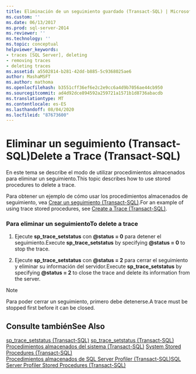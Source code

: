 ```yaml
---
title: Eliminación de un seguimiento guardado (Transact-SQL) | Microsoft Docs
ms.custom: ''
ms.date: 06/13/2017
ms.prod: sql-server-2014
ms.reviewer: ''
ms.technology: ''
ms.topic: conceptual
helpviewer_keywords:
- traces [SQL Server], deleting
- removing traces
- deleting traces
ms.assetid: a5502814-b281-42dd-b885-5c9368025ae6
author: MashaMSFT
ms.author: mathoma
ms.openlocfilehash: b3551cff36ef6e2c2e9cc6a4d9b7056ae44cb950
ms.sourcegitcommit: ad4d92dce894592a259721a1571b1d8736abacdb
ms.translationtype: MT
ms.contentlocale: es-ES
ms.lasthandoff: 08/04/2020
ms.locfileid: "87673600"
---
```

# <a name="delete-a-trace-transact-sql"></a><span data-ttu-id="7db6b-102">Eliminar un seguimiento (Transact-SQL)</span><span class="sxs-lookup"><span data-stu-id="7db6b-102">Delete a Trace (Transact-SQL)</span></span>
  <span data-ttu-id="7db6b-103">En este tema se describe el modo de utilizar procedimientos almacenados para eliminar un seguimiento.</span><span class="sxs-lookup"><span data-stu-id="7db6b-103">This topic describes how to use stored procedures to delete a trace.</span></span>  
  
 <span data-ttu-id="7db6b-104">Para obtener un ejemplo de cómo usar los procedimientos almacenados de seguimiento, vea [Crear un seguimiento &#40;Transact-SQL&#41;](create-a-trace-transact-sql.md).</span><span class="sxs-lookup"><span data-stu-id="7db6b-104">For an example of using trace stored procedures, see [Create a Trace &#40;Transact-SQL&#41;](create-a-trace-transact-sql.md).</span></span>  
  
### <a name="to-delete-a-trace"></a><span data-ttu-id="7db6b-105">Para eliminar un seguimiento</span><span class="sxs-lookup"><span data-stu-id="7db6b-105">To delete a trace</span></span>  
  
1.  <span data-ttu-id="7db6b-106">Ejecute **sp_trace_setstatus** con **@status = 0** para detener el seguimiento.</span><span class="sxs-lookup"><span data-stu-id="7db6b-106">Execute **sp_trace_setstatus** by specifying **@status = 0** to stop the trace.</span></span>  
  
2.  <span data-ttu-id="7db6b-107">Ejecute **sp_trace_setstatus** con **@status = 2** para cerrar el seguimiento y eliminar su información del servidor.</span><span class="sxs-lookup"><span data-stu-id="7db6b-107">Execute **sp_trace_setstatus** by specifying **@status = 2** to close the trace and delete its information from the server.</span></span>  
  
> [!NOTE]  
>  <span data-ttu-id="7db6b-108">Para poder cerrar un seguimiento, primero debe detenerse.</span><span class="sxs-lookup"><span data-stu-id="7db6b-108">A trace must be stopped first before it can be closed.</span></span>  
  
## <a name="see-also"></a><span data-ttu-id="7db6b-109">Consulte también</span><span class="sxs-lookup"><span data-stu-id="7db6b-109">See Also</span></span>  
 <span data-ttu-id="7db6b-110">[sp_trace_setstatus &#40;Transact-SQL&#41;](/sql/relational-databases/system-stored-procedures/sp-trace-setstatus-transact-sql) </span><span class="sxs-lookup"><span data-stu-id="7db6b-110">[sp_trace_setstatus &#40;Transact-SQL&#41;](/sql/relational-databases/system-stored-procedures/sp-trace-setstatus-transact-sql) </span></span>  
 <span data-ttu-id="7db6b-111">[Procedimientos almacenados del sistema &#40;Transact-SQL&#41;](/sql/relational-databases/system-stored-procedures/system-stored-procedures-transact-sql) </span><span class="sxs-lookup"><span data-stu-id="7db6b-111">[System Stored Procedures &#40;Transact-SQL&#41;](/sql/relational-databases/system-stored-procedures/system-stored-procedures-transact-sql) </span></span>  
 [<span data-ttu-id="7db6b-112">Procedimientos almacenados de SQL Server Profiler &#40;Transact-SQL&#41;</span><span class="sxs-lookup"><span data-stu-id="7db6b-112">SQL Server Profiler Stored Procedures &#40;Transact-SQL&#41;</span></span>](/sql/relational-databases/system-stored-procedures/sql-server-profiler-stored-procedures-transact-sql)  
  
  
